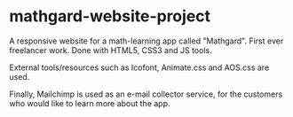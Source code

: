 # mathgard-website-project
A responsive website for a math-learning app called "Mathgard". First ever freelancer work. Done with HTML5, CSS3 and JS tools.

External tools/resources such as Icofont, Animate.css and AOS.css are used.

Finally, Mailchimp is used as an e-mail collector service, for the customers who would like to learn more about the app.
